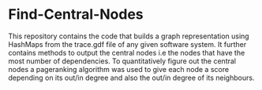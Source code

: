 # Find-Central-Nodes
This repository contains the code that builds a graph representation using HashMaps from the trace.gdf file of any given software system. It further contains methods to output the central nodes i.e the nodes that have the most number of dependencies. To quantitatively figure out the central nodes a pageranking algorithm was used to give each node a score depending on its out/in degree and also the out/in degree of its neighbours.
